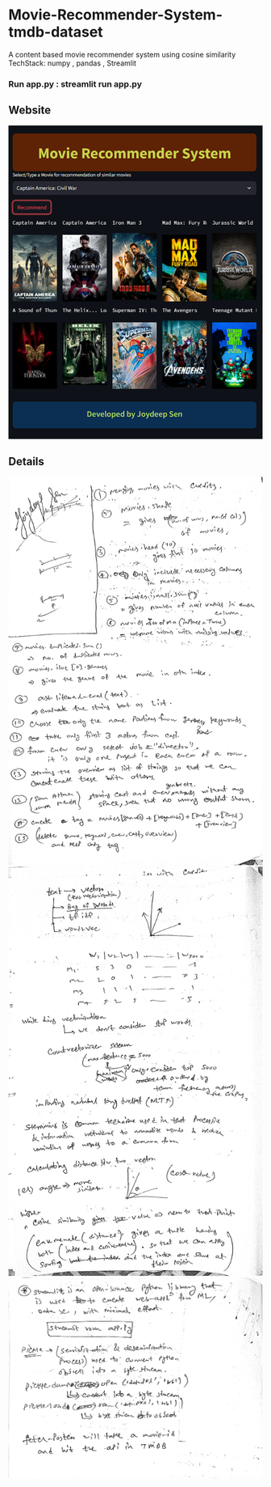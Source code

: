 # Movie-Recommender-System-tmdb-dataset
A content based movie recommender system using cosine similarity
TechStack: numpy , pandas , Streamlit
### Run app.py : streamlit run app.py
## Website 
![Screenshot ()](./website.png)
## Details
![Screenshot ()](./1.jpeg)
![Screenshot ()](./2.jpeg)
![Screenshot ()](./3.jpeg)

